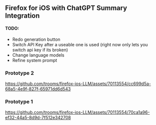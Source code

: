## Firefox for iOS with ChatGPT Summary Integration
#### TODO:
- Redo generation button
- Switch API Key after a useable one is used (right now only lets you switch api key if its broken)
- Change language models
- Refine system prompt
### Prototype 2
https://github.com/trooms/firefox-ios-LLM/assets/70113554/cc699d5a-68a5-4e9f-827f-65971dd6d543
### Prototype 1
https://github.com/trooms/firefox-ios-LLM/assets/70113554/70ca1a96-ef32-44a5-8d9d-7f512e342708

